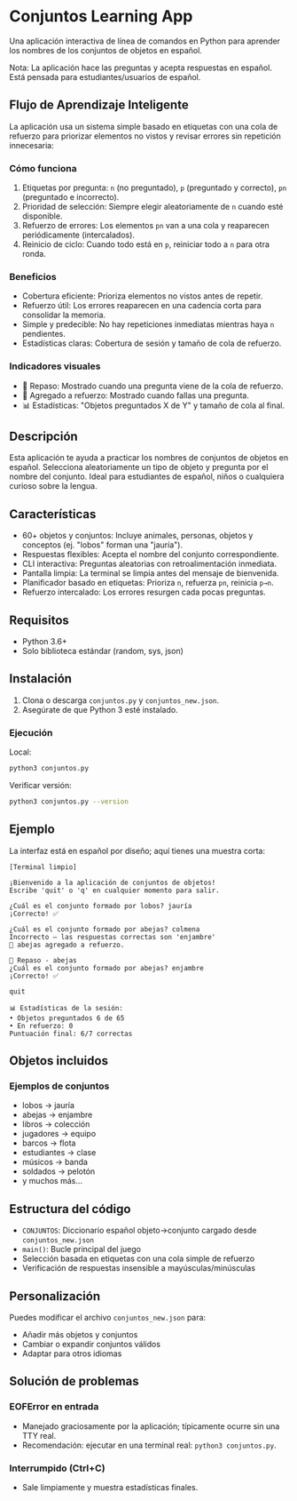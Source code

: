 # Conjuntos Learning App

Una aplicación interactiva de línea de comandos en Python para aprender los nombres de los conjuntos de objetos en español.

Nota: La aplicación hace las preguntas y acepta respuestas en español. Está pensada para estudiantes/usuarios de español.

## Flujo de Aprendizaje Inteligente

La aplicación usa un sistema simple basado en etiquetas con una cola de refuerzo para priorizar elementos no vistos y revisar errores sin repetición innecesaria:

### Cómo funciona
1. Etiquetas por pregunta: `n` (no preguntado), `p` (preguntado y correcto), `pn` (preguntado e incorrecto).
2. Prioridad de selección: Siempre elegir aleatoriamente de `n` cuando esté disponible.
3. Refuerzo de errores: Los elementos `pn` van a una cola y reaparecen periódicamente (intercalados).
4. Reinicio de ciclo: Cuando todo está en `p`, reiniciar todo a `n` para otra ronda.

### Beneficios
- Cobertura eficiente: Prioriza elementos no vistos antes de repetir.
- Refuerzo útil: Los errores reaparecen en una cadencia corta para consolidar la memoria.
- Simple y predecible: No hay repeticiones inmediatas mientras haya `n` pendientes.
- Estadísticas claras: Cobertura de sesión y tamaño de cola de refuerzo.

### Indicadores visuales
- 🔄 Repaso: Mostrado cuando una pregunta viene de la cola de refuerzo.
- 📝 Agregado a refuerzo: Mostrado cuando fallas una pregunta.
- 📊 Estadísticas: "Objetos preguntados X de Y" y tamaño de cola al final.

## Descripción

Esta aplicación te ayuda a practicar los nombres de conjuntos de objetos en español. Selecciona aleatoriamente un tipo de objeto y pregunta por el nombre del conjunto. Ideal para estudiantes de español, niños o cualquiera curioso sobre la lengua.

## Características

- 60+ objetos y conjuntos: Incluye animales, personas, objetos y conceptos (ej. "lobos" forman una "jauría").
- Respuestas flexibles: Acepta el nombre del conjunto correspondiente.
- CLI interactiva: Preguntas aleatorias con retroalimentación inmediata.
- Pantalla limpia: La terminal se limpia antes del mensaje de bienvenida.
- Planificador basado en etiquetas: Prioriza `n`, refuerza `pn`, reinicia `p→n`.
- Refuerzo intercalado: Los errores resurgen cada pocas preguntas.

## Requisitos

- Python 3.6+
- Solo biblioteca estándar (random, sys, json)

## Instalación

1. Clona o descarga `conjuntos.py` y `conjuntos_new.json`.
2. Asegúrate de que Python 3 esté instalado.

### Ejecución

Local:

```bash
python3 conjuntos.py
```

Verificar versión:

```bash
python3 conjuntos.py --version
```

## Ejemplo

La interfaz está en español por diseño; aquí tienes una muestra corta:

```
[Terminal limpio]

¡Bienvenido a la aplicación de conjuntos de objetos!
Escribe 'quit' o 'q' en cualquier momento para salir.

¿Cuál es el conjunto formado por lobos? jauría
¡Correcto! ✅

¿Cuál es el conjunto formado por abejas? colmena
Incorrecto – las respuestas correctas son 'enjambre'
📝 abejas agregado a refuerzo.

🔄 Repaso - abejas
¿Cuál es el conjunto formado por abejas? enjambre
¡Correcto! ✅

quit

📊 Estadísticas de la sesión:
• Objetos preguntados 6 de 65
• En refuerzo: 0
Puntuación final: 6/7 correctas
```

## Objetos incluidos

### Ejemplos de conjuntos
- lobos → jauría
- abejas → enjambre
- libros → colección
- jugadores → equipo
- barcos → flota
- estudiantes → clase
- músicos → banda
- soldados → pelotón
- y muchos más...

## Estructura del código

- `CONJUNTOS`: Diccionario español objeto→conjunto cargado desde `conjuntos_new.json`
- `main()`: Bucle principal del juego
- Selección basada en etiquetas con una cola simple de refuerzo
- Verificación de respuestas insensible a mayúsculas/minúsculas

## Personalización

Puedes modificar el archivo `conjuntos_new.json` para:
- Añadir más objetos y conjuntos
- Cambiar o expandir conjuntos válidos
- Adaptar para otros idiomas

## Solución de problemas

### EOFError en entrada
- Manejado graciosamente por la aplicación; típicamente ocurre sin una TTY real.
- Recomendación: ejecutar en una terminal real: `python3 conjuntos.py`.

### Interrumpido (Ctrl+C)
- Sale limpiamente y muestra estadísticas finales.
